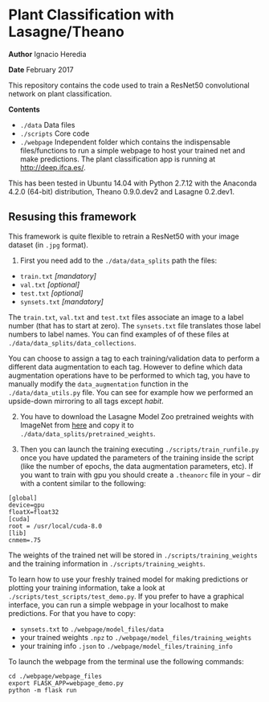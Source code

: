 # Plant Classification with Lasagne/Theano

**Author** Ignacio Heredia

**Date** February 2017

This repository contains the code used to train a ResNet50 convolutional network on plant classification.

**Contents**
- `./data` Data files 
- `./scripts` Core code
- `./webpage` Independent folder which contains the indispensable files/functions to run a simple webpage to host your trained net and make predictions. The plant classification app is running at http://deep.ifca.es/.

This has been tested in Ubuntu 14.04 with Python 2.7.12 with the Anaconda 4.2.0 (64-bit) distribution, Theano 0.9.0.dev2 and Lasagne 0.2.dev1.

## Resusing this framework
This framework is quite flexible to retrain a ResNet50 with your image dataset (in `.jpg` format). 

1) First you need add to the `./data/data_splits` path the files:
- `train.txt` *[mandatory]*
- `val.txt` *[optional]*
- `test.txt` *[optional]*
- `synsets.txt` *[mandatory]*

The `train.txt`, `val.txt` and `test.txt` files associate an image to a label number (that has to start at zero). The `synsets.txt` file translates those label numbers to label names. You can find examples of of these files at  `./data/data_splits/data_collections`.

You can choose to assign a tag to each training/validation data to perform a different data augmentation to each tag. However to define which data augmentation operations have to be performed to which tag, you have to manually modify the `data_augmentation` function in the `./data/data_utils.py` file. You can see for example how we performed an upside-down mirroring to all tags except *habit*.

2) You have to download the Lasagne Model Zoo pretrained weights with ImageNet from [here](https://s3.amazonaws.com/lasagne/recipes/pretrained/imagenet/resnet50.pkl) and copy it to `./data/data_splits/pretrained_weights`.

3) Then you can launch the training executing `./scripts/train_runfile.py` once you have updated the parameters of the training inside the script (like the number of epochs, the data augmentation parameters, etc). If you want to train with gpu you should create a `.theanorc` file in your `~` dir with a content similar to the following:  
```
[global]
device=gpu
floatX=float32
[cuda] 
root = /usr/local/cuda-8.0
[lib]
cnmem=.75
```
The weights of the trained net will be stored in `./scripts/training_weights` and the training information in `./scripts/training_weights`. 

To learn how to use your freshly trained model for making predictions or plotting your training information, take a look at `./scripts/test_scripts/test_demo.py`. 
If you prefer to have a graphical interface, you can run a simple webpage in your localhost to make predictions. For that you have to copy:
- `synsets.txt` to `./webpage/model_files/data` 
- your trained weights `.npz` to `./webpage/model_files/training_weights`
- your training info `.json` to  `./webpage/model_files/training_info`

To launch the webpage from the terminal use the following commands:
```
cd ./webpage/webpage_files
export FLASK_APP=webpage_demo.py
python -m flask run
```
